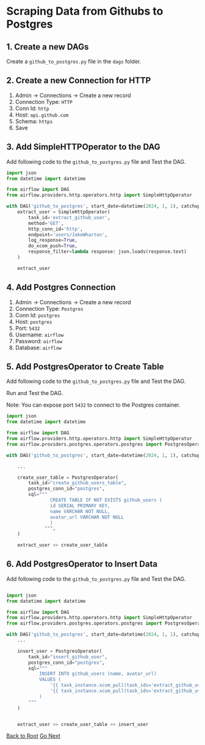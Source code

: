 # Scraping Data from Githubs to Postgres

## 1. Create a new DAGs

Create a `github_to_postgres.py` file in the `dags` folder.

## 2. Create a new Connection for HTTP

1. Admin -> Connections -> Create a new record
2. Connection Type: `HTTP`
3. Conn Id: `http`
4. Host: `api.github.com`
5. Schema: `https`
6. Save

## 3. Add SimpleHTTPOperator to the DAG

Add following code to the `github_to_postgres.py` file and Test the DAG.

```python
import json
from datetime import datetime

from airflow import DAG
from airflow.providers.http.operators.http import SimpleHttpOperator

with DAG('github_to_postgres', start_date=datetime(2024, 1, 1), catchup=False) as dag:
    extract_user = SimpleHttpOperator(
        task_id='extract_github_user',
        method='GET',
        http_conn_id='http',
        endpoint='users/JakeWharton',
        log_response=True,
        do_xcom_push=True,
        response_filter=lambda response: json.loads(response.text)
    )

    extract_user
```

## 4. Add Postgres Connection

1. Admin -> Connections -> Create a new record
2. Connection Type: `Postgres`
3. Conn Id: `postgres`
4. Host: `postgres`
5. Port: `5432`
6. Username: `airflow`
7. Password: `airflow`
8. Database: `airflow`

## 5. Add PostgresOperator to Create Table

Add following code to the `github_to_postgres.py` file and Test the DAG.

Run and Test the DAG.

Note: You can expose port `5432` to connect to the Postgres container.

```python
import json
from datetime import datetime

from airflow import DAG
from airflow.providers.http.operators.http import SimpleHttpOperator
from airflow.providers.postgres.operators.postgres import PostgresOperator

with DAG('github_to_postgres', start_date=datetime(2024, 1, 1), catchup=False) as dag:

    ...

    create_user_table = PostgresOperator(
        task_id="create_github_users_table",
        postgres_conn_id="postgres",
        sql="""
                CREATE TABLE IF NOT EXISTS github_users (
                id SERIAL PRIMARY KEY,
                name VARCHAR NOT NULL,
                avatar_url VARCHAR NOT NULL
                )
              """,
    )

    extract_user >> create_user_table
```

## 6. Add PostgresOperator to Insert Data

Add following code to the `github_to_postgres.py` file and Test the DAG.

```python

import json
from datetime import datetime

from airflow import DAG
from airflow.providers.http.operators.http import SimpleHttpOperator
from airflow.providers.postgres.operators.postgres import PostgresOperator

with DAG('github_to_postgres', start_date=datetime(2024, 1, 1), catchup=False) as dag:
    ...

    insert_user = PostgresOperator(
        task_id="insert_github_user",
        postgres_conn_id="postgres",
        sql="""
            INSERT INTO github_users (name, avatar_url)
            VALUES (
                '{{ task_instance.xcom_pull(task_ids='extract_github_user')['name'] }}',
                '{{ task_instance.xcom_pull(task_ids='extract_github_user')['avatar_url'] }}'
            )
        """
    )


    extract_user >> create_user_table >> insert_user
```

[Back to Root](../../README.md)
[Go Next](../chapter-09/README.md)
